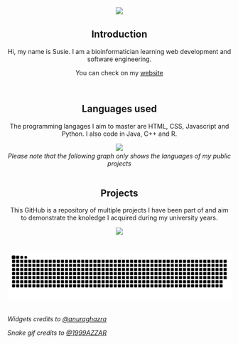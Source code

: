 <div align="center">
  <img src="https://readme-typing-svg.herokuapp.com/?color=E97451%0A&size=25&center=true&vCenter=true&width=433&height=75&lines=Welcome+to+my+GitHub;%40susiehgt">
</div>
<div align="center">
<h2 align="center">Introduction</h2>
  Hi, my name is Susie. I am a bioinformatician learning web development and software engineering.

  
  You can check on my [website](https://susiehgt.github.io/)
</div>
<br>
<div align="center">
  <h2>Languages used</h2>
  <p>The programming langages I aim to master are HTML, CSS, Javascript and Python. 
  I also code in Java, C++ and R.  </p>
</div>
<div align="center">
  <img src="https://github-readme-stats.vercel.app/api/top-langs/?username=susiehgt&layout=compact&theme=darcula">
</div>
<div align="center">
  <i>Please note that the following graph only shows the languages of my public projects</i>
</div>
<br>

<div align="center">
  <h2>Projects</h2>
  <p>This GitHub is a repository of multiple projects I have been part of and aim to demonstrate 
the knoledge I acquired during my university years.  </p>

  <div align="center">
    <img src="https://github-readme-stats.vercel.app/api?username=susiehgt&hide_border=true&theme=darcula">
  </div>
</div>
<br>
<br>

<div align="center">
<img src="https://raw.githubusercontent.com/1999AZZAR/1999AZZAR/369de1d8b71cd2b29032dd29753b74e5f1124ec1/resources/img/grid-snake.svg">
</div>

<br>

<i>Widgets credits to [@anuraghazra](https://github.com/anuraghazra/github-readme-stats?tab=readme-ov-file#usage-2)</i>
<br>

<i>Snake gif credits to [@1999AZZAR](https://github.com/1999AZZAR/1999AZZAR/blob/main/resources/img/grid-snake.svg)</i>


<!---
susiehgt/susiehgt is a ✨ special ✨ repository because its `README.md` (this file) appears on your GitHub profile.
You can click the Preview link to take a look at your changes.
--->
